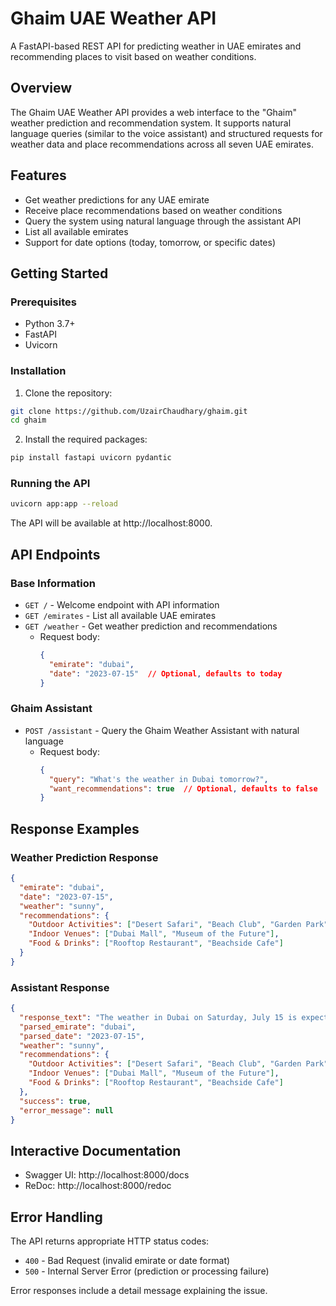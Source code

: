 # Ghaim UAE Weather API

A FastAPI-based REST API for predicting weather in UAE emirates and recommending places to visit based on weather conditions.

## Overview

The Ghaim UAE Weather API provides a web interface to the "Ghaim" weather prediction and recommendation system. It supports natural language queries (similar to the voice assistant) and structured requests for weather data and place recommendations across all seven UAE emirates.

## Features

- Get weather predictions for any UAE emirate
- Receive place recommendations based on weather conditions
- Query the system using natural language through the assistant API
- List all available emirates
- Support for date options (today, tomorrow, or specific dates)

## Getting Started

### Prerequisites

- Python 3.7+
- FastAPI
- Uvicorn

### Installation

1. Clone the repository:
```bash
git clone https://github.com/UzairChaudhary/ghaim.git
cd ghaim
```

2. Install the required packages:
```bash
pip install fastapi uvicorn pydantic
```


### Running the API

```bash
uvicorn app:app --reload
```

The API will be available at http://localhost:8000.

## API Endpoints

### Base Information

- `GET /` - Welcome endpoint with API information
- `GET /emirates` - List all available UAE emirates
- `GET /weather` - Get weather prediction and recommendations
  - Request body:
    ```json
    {
      "emirate": "dubai",
      "date": "2023-07-15"  // Optional, defaults to today
    }
    ```

### Ghaim Assistant

- `POST /assistant` - Query the Ghaim Weather Assistant with natural language
  - Request body:
    ```json
    {
      "query": "What's the weather in Dubai tomorrow?",
      "want_recommendations": true  // Optional, defaults to false
    }
    ```

## Response Examples

### Weather Prediction Response

```json
{
  "emirate": "dubai",
  "date": "2023-07-15",
  "weather": "sunny",
  "recommendations": {
    "Outdoor Activities": ["Desert Safari", "Beach Club", "Garden Park"],
    "Indoor Venues": ["Dubai Mall", "Museum of the Future"],
    "Food & Drinks": ["Rooftop Restaurant", "Beachside Cafe"]
  }
}
```

### Assistant Response

```json
{
  "response_text": "The weather in Dubai on Saturday, July 15 is expected to be sunny.\n\nRecommended places to visit:\n\nOutdoor Activities options include: Desert Safari, Beach Club, Garden Park",
  "parsed_emirate": "dubai",
  "parsed_date": "2023-07-15",
  "weather": "sunny",
  "recommendations": {
    "Outdoor Activities": ["Desert Safari", "Beach Club", "Garden Park"],
    "Indoor Venues": ["Dubai Mall", "Museum of the Future"],
    "Food & Drinks": ["Rooftop Restaurant", "Beachside Cafe"]
  },
  "success": true,
  "error_message": null
}
```

## Interactive Documentation

- Swagger UI: http://localhost:8000/docs
- ReDoc: http://localhost:8000/redoc

## Error Handling

The API returns appropriate HTTP status codes:

- `400` - Bad Request (invalid emirate or date format)
- `500` - Internal Server Error (prediction or processing failure)

Error responses include a detail message explaining the issue.

